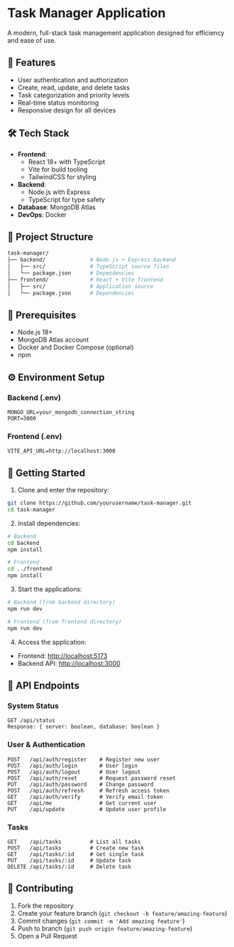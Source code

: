 # Task Manager Application

A modern, full-stack task management application designed for efficiency and ease of use.

## 🚀 Features

- User authentication and authorization
- Create, read, update, and delete tasks
- Task categorization and priority levels
- Real-time status monitoring
- Responsive design for all devices

## 🛠️ Tech Stack

- **Frontend**:
  - React 18+ with TypeScript
  - Vite for build tooling
  - TailwindCSS for styling
- **Backend**:
  - Node.js with Express
  - TypeScript for type safety
- **Database**: MongoDB Atlas
- **DevOps**: Docker

## 📁 Project Structure

```bash
task-manager/
├── backend/              # Node.js + Express backend
│   ├── src/              # TypeScript source files
│   └── package.json      # Dependencies
├── frontend/             # React + Vite frontend
│   ├── src/              # Application source
│   └── package.json      # Dependencies
```

## 🔧 Prerequisites

- Node.js 18+
- MongoDB Atlas account
- Docker and Docker Compose (optional)
- npm

## ⚙️ Environment Setup

### Backend (.env)

```env
MONGO_URL=your_mongodb_connection_string
PORT=3000
```

### Frontend (.env)

```env
VITE_API_URL=http://localhost:3000
```

## 🚀 Getting Started

1. Clone and enter the repository:

```bash
git clone https://github.com/yourusername/task-manager.git
cd task-manager
```

2. Install dependencies:

```bash
# Backend
cd backend
npm install

# Frontend
cd ../frontend
npm install
```

3. Start the applications:

```bash
# Backend (from backend directory)
npm run dev

# Frontend (from frontend directory)
npm run dev
```

4. Access the application:

- Frontend: <http://localhost:5173>
- Backend API: <http://localhost:3000>

## 🔄 API Endpoints

### System Status

```
GET /api/status
Response: { server: boolean, database: boolean }
```

### User & Authentication

```
POST   /api/auth/register    # Register new user
POST   /api/auth/login       # User login
POST   /api/auth/logout      # User logout
POST   /api/auth/reset       # Request password reset
PUT    /api/auth/password    # Change password
POST   /api/auth/refresh     # Refresh access token
GET    /api/auth/verify      # Verify email token
GET    /api/me               # Get current user
PUT    /api/update           # Update user profile
```

### Tasks

```
GET    /api/tasks         # List all tasks
POST   /api/tasks         # Create new task
GET    /api/tasks/:id     # Get single task
PUT    /api/tasks/:id     # Update task
DELETE /api/tasks/:id     # Delete task
```

## 🤝 Contributing

1. Fork the repository
2. Create your feature branch (`git checkout -b feature/amazing-feature`)
3. Commit changes (`git commit -m 'Add amazing feature'`)
4. Push to branch (`git push origin feature/amazing-feature`)
5. Open a Pull Request
